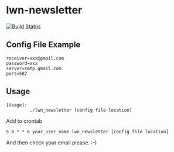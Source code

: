 # lwn-newsletter

[![Build Status](https://travis-ci.org/haosdent/lwn-newsletter.svg?branch=master)](https://travis-ci.org/haosdent/lwn-newsletter)

## Config File Example

```
receiver=xxx@gmail.com
password=xxx
server=smtp.gmail.com
port=587
```

## Usage

```
[Usage]:
         ./lwn_newsletter [config file location]
```

Add to crontab

```
5 8 * * 6 your_user_name lwn_newsletter [config file location]
```

And then check your email please. :-)